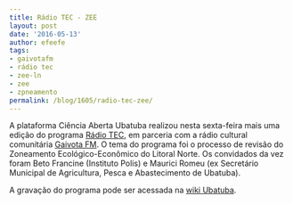 ```yaml
---
title: Rádio TEC - ZEE
layout: post
date: '2016-05-13'
author: efeefe
tags:
- gaivotafm
- rádio tec
- zee-ln
- zee
- zpneamento
permalink: /blog/1605/radio-tec-zee/
---
```



A plataforma Ciência Aberta Ubatuba realizou nesta sexta-feira mais uma edição do programa [Rádio TEC](http://wiki.ubatuba.cc/doku.php?id=gaivotafm:radiotec "http://wiki.ubatuba.cc/doku.php?id=gaivotafm:radiotec"), em parceria com a rádio cultural comunitária [Gaivota FM](http://gaivota.fm.br "http://gaivota.fm.br"). O tema do programa foi o processo de revisão do Zoneamento Ecológico-Econômico do Litoral Norte. Os convidados da vez foram Beto Francine (Instituto Polis) e Maurici Romeu (ex Secretário Municipal de Agricultura, Pesca e Abastecimento de Ubatuba).

A gravação do programa pode ser acessada na [wiki Ubatuba](http://wiki.ubatuba.cc/doku.php?id=gaivotafm:radiotec160513 "http://wiki.ubatuba.cc/doku.php?id=gaivotafm:radiotec160513").